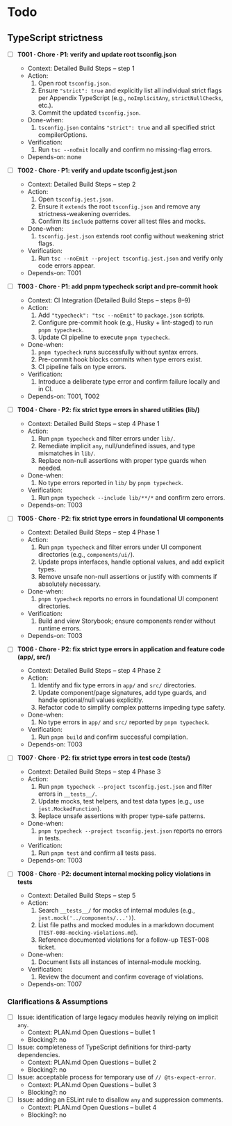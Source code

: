 # Todo

## TypeScript strictness
- [ ] **T001 · Chore · P1: verify and update root tsconfig.json**
    - Context: Detailed Build Steps – step 1
    - Action:
        1. Open root `tsconfig.json`.
        2. Ensure `"strict": true` and explicitly list all individual strict flags per Appendix TypeScript (e.g., `noImplicitAny`, `strictNullChecks`, etc.).
        3. Commit the updated `tsconfig.json`.
    - Done-when:
        1. `tsconfig.json` contains `"strict": true` and all specified strict compilerOptions.
    - Verification:
        1. Run `tsc --noEmit` locally and confirm no missing-flag errors.
    - Depends-on: none

- [ ] **T002 · Chore · P1: verify and update tsconfig.jest.json**
    - Context: Detailed Build Steps – step 2
    - Action:
        1. Open `tsconfig.jest.json`.
        2. Ensure it `extends` the root `tsconfig.json` and remove any strictness-weakening overrides.
        3. Confirm its `include` patterns cover all test files and mocks.
    - Done-when:
        1. `tsconfig.jest.json` extends root config without weakening strict flags.
    - Verification:
        1. Run `tsc --noEmit --project tsconfig.jest.json` and verify only code errors appear.
    - Depends-on: T001

- [ ] **T003 · Chore · P1: add pnpm typecheck script and pre-commit hook**
    - Context: CI Integration (Detailed Build Steps – steps 8–9)
    - Action:
        1. Add `"typecheck": "tsc --noEmit"` to `package.json` scripts.
        2. Configure pre-commit hook (e.g., Husky + lint-staged) to run `pnpm typecheck`.
        3. Update CI pipeline to execute `pnpm typecheck`.
    - Done-when:
        1. `pnpm typecheck` runs successfully without syntax errors.
        2. Pre-commit hook blocks commits when type errors exist.
        3. CI pipeline fails on type errors.
    - Verification:
        1. Introduce a deliberate type error and confirm failure locally and in CI.
    - Depends-on: T001, T002

- [ ] **T004 · Chore · P2: fix strict type errors in shared utilities (lib/)**
    - Context: Detailed Build Steps – step 4 Phase 1
    - Action:
        1. Run `pnpm typecheck` and filter errors under `lib/`.
        2. Remediate implicit `any`, null/undefined issues, and type mismatches in `lib/`.
        3. Replace non-null assertions with proper type guards when needed.
    - Done-when:
        1. No type errors reported in `lib/` by `pnpm typecheck`.
    - Verification:
        1. Run `pnpm typecheck --include lib/**/*` and confirm zero errors.
    - Depends-on: T003

- [ ] **T005 · Chore · P2: fix strict type errors in foundational UI components**
    - Context: Detailed Build Steps – step 4 Phase 1
    - Action:
        1. Run `pnpm typecheck` and filter errors under UI component directories (e.g., `components/ui/`).
        2. Update props interfaces, handle optional values, and add explicit types.
        3. Remove unsafe non-null assertions or justify with comments if absolutely necessary.
    - Done-when:
        1. `pnpm typecheck` reports no errors in foundational UI component directories.
    - Verification:
        1. Build and view Storybook; ensure components render without runtime errors.
    - Depends-on: T003

- [ ] **T006 · Chore · P2: fix strict type errors in application and feature code (app/, src/)**
    - Context: Detailed Build Steps – step 4 Phase 2
    - Action:
        1. Identify and fix type errors in `app/` and `src/` directories.
        2. Update component/page signatures, add type guards, and handle optional/null values explicitly.
        3. Refactor code to simplify complex patterns impeding type safety.
    - Done-when:
        1. No type errors in `app/` and `src/` reported by `pnpm typecheck`.
    - Verification:
        1. Run `pnpm build` and confirm successful compilation.
    - Depends-on: T003

- [ ] **T007 · Chore · P2: fix strict type errors in test code (__tests__/)**
    - Context: Detailed Build Steps – step 4 Phase 3
    - Action:
        1. Run `pnpm typecheck --project tsconfig.jest.json` and filter errors in `__tests__/`.
        2. Update mocks, test helpers, and test data types (e.g., use `jest.MockedFunction`).
        3. Replace unsafe assertions with proper type-safe patterns.
    - Done-when:
        1. `pnpm typecheck --project tsconfig.jest.json` reports no errors in tests.
    - Verification:
        1. Run `pnpm test` and confirm all tests pass.
    - Depends-on: T003

- [ ] **T008 · Chore · P2: document internal mocking policy violations in tests**
    - Context: Detailed Build Steps – step 5
    - Action:
        1. Search `__tests__/` for mocks of internal modules (e.g., `jest.mock('../components/...')`).
        2. List file paths and mocked modules in a markdown document (`TEST-008-mocking-violations.md`).
        3. Reference documented violations for a follow-up TEST-008 ticket.
    - Done-when:
        1. Document lists all instances of internal-module mocking.
    - Verification:
        1. Review the document and confirm coverage of violations.
    - Depends-on: T007

### Clarifications & Assumptions
- [ ] Issue: identification of large legacy modules heavily relying on implicit `any`.  
    - Context: PLAN.md Open Questions – bullet 1  
    - Blocking?: no
- [ ] Issue: completeness of TypeScript definitions for third-party dependencies.  
    - Context: PLAN.md Open Questions – bullet 2  
    - Blocking?: no
- [ ] Issue: acceptable process for temporary use of `// @ts-expect-error`.  
    - Context: PLAN.md Open Questions – bullet 3  
    - Blocking?: no
- [ ] Issue: adding an ESLint rule to disallow `any` and suppression comments.  
    - Context: PLAN.md Open Questions – bullet 4  
    - Blocking?: no